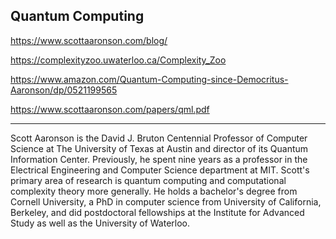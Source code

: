 ## Quantum Computing

https://www.scottaaronson.com/blog/

https://complexityzoo.uwaterloo.ca/Complexity_Zoo

https://www.amazon.com/Quantum-Computing-since-Democritus-Aaronson/dp/0521199565

https://www.scottaaronson.com/papers/qml.pdf


---

Scott Aaronson is the David J. Bruton Centennial Professor of Computer Science at The University of Texas at Austin and director of its Quantum Information Center. Previously, he spent nine years as a professor in the Electrical Engineering and Computer Science department at MIT.  Scott's primary area of research is quantum computing and computational complexity theory more generally. He holds a bachelor's degree from Cornell University, a PhD in computer science from University of California, Berkeley, and did postdoctoral fellowships at the Institute for Advanced Study as well as the University of Waterloo.

